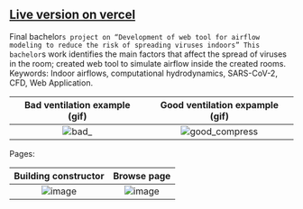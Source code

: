 ## [Live version on vercel](https://stam-cdf.vercel.app/)

Final bachelor`s project on “Development of web tool for airflow modeling to reduce the risk of spreading viruses indoors”
This bachelor`s work identifies the main factors that affect the spread of viruses in the room; created web tool to simulate airflow inside the created rooms.
Keywords: Indoor airflows, computational hydrodynamics, SARS-CoV-2, CFD, Web Application.



Bad ventilation example (gif)    |  Good ventilation expample (gif)
:-------------------------:|:-------------------------:
![bad_](https://user-images.githubusercontent.com/26699314/172219751-56832758-11d0-48f7-8c5c-e44e8da26595.gif)  |  ![good_compress](https://user-images.githubusercontent.com/26699314/172220360-18dd5c6f-633b-44cc-9589-b51f2944b2d3.gif)



Pages: 

Building constructor    |  Browse page
:-------------------------:|:-------------------------:
![image](https://user-images.githubusercontent.com/26699314/172220124-0fcd9cbd-611e-4f6f-b288-a631bafcc1b7.png) | ![image](https://user-images.githubusercontent.com/26699314/172220141-49b09ddf-1ad6-422b-b97f-3520c2c2f26a.png)





